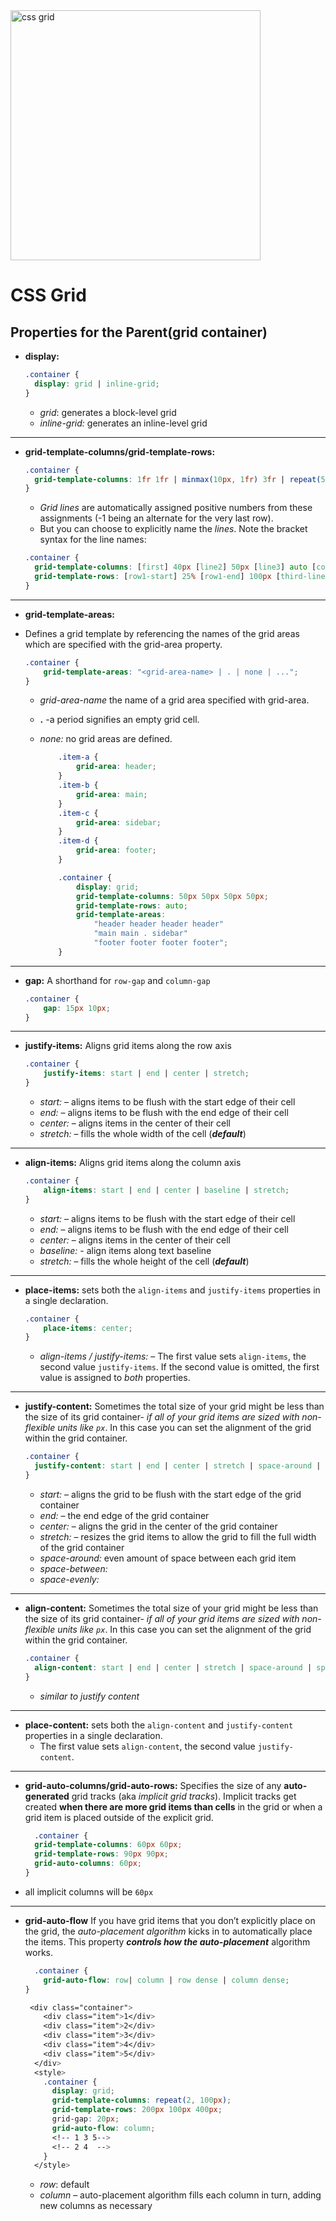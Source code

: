 
<img src="https://res.cloudinary.com/wesbos/image/upload/v1515524452/GRID-social-share_wlfzk3.png" alt="css grid" width="400"/>

# CSS Grid 


## Properties for the Parent(grid container)


- **display:**
  ```css
  .container {
    display: grid | inline-grid;
  }
  ```

  - *grid*: generates a block-level grid
  - *inline-grid:* generates an inline-level grid

<hr>

- **grid-template-columns/grid-template-rows:**
  ```css
  .container {
    grid-template-columns: 1fr 1fr | minmax(10px, 1fr) 3fr | repeat(5, 1fr) | 50px auto 100px 1fr;
  }
  ```

  - *Grid lines* are automatically assigned positive numbers from these assignments (-1 being an alternate for the very last row).
  - But you can choose to explicitly name the *lines*. Note the bracket syntax for the line names:
  
  ```css
  .container {
    grid-template-columns: [first] 40px [line2] 50px [line3] auto [col4-start] 50px [five] 40px [end];
    grid-template-rows: [row1-start] 25% [row1-end] 100px [third-line] auto [last-line];
  }
  ```
<hr>

- **grid-template-areas:**
- Defines a grid template by referencing the names of the grid areas which are specified with the grid-area property.
  ```css
  .container {
      grid-template-areas: "<grid-area-name> | . | none | ...";
  }
  ```

  - *grid-area-name* the name of a grid area specified with grid-area.
  - **.** -a period signifies an empty grid cell.
  - *none:* no grid areas are defined.
 
    ```css
        .item-a {
            grid-area: header;
        }
        .item-b {
            grid-area: main;
        }
        .item-c {
            grid-area: sidebar;
        }
        .item-d {
            grid-area: footer;
        }

        .container {
            display: grid;
            grid-template-columns: 50px 50px 50px 50px;
            grid-template-rows: auto;
            grid-template-areas: 
                "header header header header"
                "main main . sidebar"
                "footer footer footer footer";
        }
    ```
<hr>

- **gap:** A shorthand for `row-gap` and `column-gap`
    ```css
    .container {
        gap: 15px 10px;
  }
  ```
<hr>

- **justify-items:** Aligns grid items along the row axis
    ```css
    .container {
        justify-items: start | end | center | stretch;
  }
  ```
  - *start:* – aligns items to be flush with the start edge of their cell
  - *end:* – aligns items to be flush with the end edge of their cell
  - *center:* – aligns items in the center of their cell
  - *stretch:* – fills the whole width of the cell (***default***)

<hr>

- **align-items:** Aligns grid items along the column axis
    ```css
    .container {
        align-items: start | end | center | baseline | stretch;
  }
  ```
  - *start:* – aligns items to be flush with the start edge of their cell
  - *end:* – aligns items to be flush with the end edge of their cell
  - *center:* – aligns items in the center of their cell
  - *baseline:* - align items along text baseline
  - *stretch:* – fills the whole height of the cell (***default***)

 <hr>

- **place-items:** sets both the `align-items` and `justify-items` properties in a single declaration.
    ```css
    .container {
        place-items: center;
  }
  ```
  - *align-items / justify-items:* – The first value sets `align-items`, the second value `justify-items`. If the second value is omitted, the first value is assigned to *both* properties.

<hr>

- **justify-content:** Sometimes the total size of your grid might be less than the size of its grid container- *if all of your grid items are sized with non-flexible units like `px`*. In this case you can set the alignment of the grid within the grid container.
    ```css
    .container {
      justify-content: start | end | center | stretch | space-around | space-between | space-evenly;    
  }
  ```
  - *start:* –  aligns the grid to be flush with the start edge of the grid container
  - *end:* – the end edge of the grid container
  - *center:* – aligns the grid in the center of the grid container
  - *stretch:* – resizes the grid items to allow the grid to fill the full width of the grid container
  - *space-around:* even amount of space between each grid item
  - *space-between:*
  - *space-evenly:*
<hr>

- **align-content:** Sometimes the total size of your grid might be less than the size of its grid container- *if all of your grid items are sized with non-flexible units like `px`*. In this case you can set the alignment of the grid within the grid container.
    ```css
    .container {
      align-content: start | end | center | stretch | space-around | space-between | space-evenly;    
  }
  ```
  - *similar to justify content*
<hr>

- **place-content:** sets both the `align-content` and `justify-content `properties in a single declaration.
  - The first value sets `align-content`, the second value `justify-content`. 
<hr>

- **grid-auto-columns/grid-auto-rows:** Specifies the size of any **auto-generated** grid tracks (aka *implicit grid tracks*). Implicit tracks get created **when there are more grid items than cells** in the grid or when a grid item is placed outside of the explicit grid. 
  ```css
    .container {
    grid-template-columns: 60px 60px;
    grid-template-rows: 90px 90px;
    grid-auto-columns: 60px;
  }
  ```
- all implicit columns will be `60px`

<hr>

- **grid-auto-flow** If you have grid items that you don’t explicitly place on the grid, the *auto-placement algorithm* kicks in to automatically place the items. This property ***controls how the auto-placement*** algorithm works.
  ```css
    .container {
      grid-auto-flow: row| column | row dense | column dense;
  }

   <div class="container">
      <div class="item">1</div>
      <div class="item">2</div>
      <div class="item">3</div>
      <div class="item">4</div>
      <div class="item">5</div>
    </div>
    <style>
      .container {
        display: grid;
        grid-template-columns: repeat(2, 100px);
        grid-template-rows: 200px 100px 400px;
        grid-gap: 20px;
        grid-auto-flow: column;
        <!-- 1 3 5-->
        <!-- 2 4  -->
      }
    </style>
  ```
  - *row*: default 
  - *column* – auto-placement algorithm fills each column in turn, adding new columns as necessary


